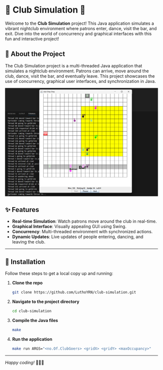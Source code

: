 # 🎉 Club Simulation 🎉

Welcome to the **Club Simulation** project! This Java application simulates a vibrant nightclub environment where patrons enter, dance, visit the bar, and exit. Dive into the world of concurrency and graphical interfaces with this fun and interactive project!

## 📖 About the Project

The Club Simulation project is a multi-threaded Java application that simulates a nightclub environment. Patrons can arrive, move around the club, dance, visit the bar, and eventually leave. This project showcases the use of concurrency, graphical user interfaces, and synchronization in Java.

<img src="images/simulation.png">

## ✨ Features

- **Real-time Simulation**: Watch patrons move around the club in real-time.
- **Graphical Interface**: Visually appealing GUI using Swing.
- **Concurrency**: Multi-threaded environment with synchronized actions.
- **Dynamic Updates**: Live updates of people entering, dancing, and leaving the club.

---

## 🚀 Installation

Follow these steps to get a local copy up and running:

1. **Clone the repo**
   ```sh
   git clone https://github.com/LuthoYRN/club-simulation.git
   ```
2. **Navigate to the project directory**
   ```sh
   cd club-simulation
   ```
3. **Compile the Java files**
   ```sh
   make
   ```
4. **Run the application**
   ```sh
   make run ARGS="<no.Of.ClubGoers> <gridX> <gridY> <maxOccupancy>"
   ```

---

*Happy coding!* 🎵🕺💃